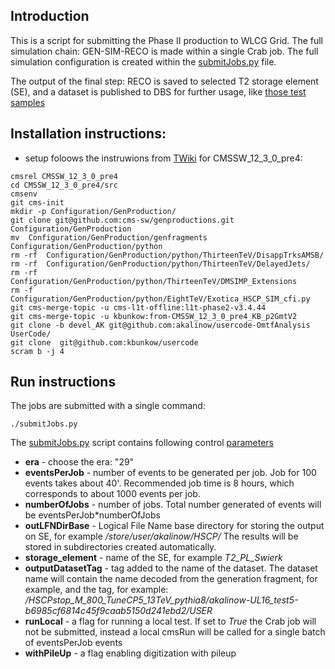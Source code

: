 ## Introduction

This is a script for submitting the Phase II production to WLCG Grid.
The full simulation chain: GEN-SIM-RECO is made within a single Crab job.
The full simulation configuration is created within the [submitJobs.py](submitJobs.py) file.

The output of the final step: RECO is saved to selected T2 storage element (SE), and a dataset is published to
DBS for further usage, like [those test samples](https://cmsweb.cern.ch/das/request?view=list&limit=50&instance=prod%2Fphys03&input=dataset%3D%2F*%2Fakalinow-UL*%2FUSER)

## Installation instructions:

* setup foloows the instruwions from 
  [TWiki](https://twiki.cern.ch/twiki/bin/view/CMSPublic/SWGuideL1TPhase2Instructions#CMSSW_12_3_0_pre4)
  for  CMSSW_12_3_0_pre4:
  
```
cmsrel CMSSW_12_3_0_pre4
cd CMSSW_12_3_0_pre4/src
cmsenv
git cms-init
mkdir -p Configuration/GenProduction/
git clone git@github.com:cms-sw/genproductions.git Configuration/GenProduction
mv  Configuration/GenProduction/genfragments Configuration/GenProduction/python
rm -rf  Configuration/GenProduction/python/ThirteenTeV/DisappTrksAMSB/
rm -rf  Configuration/GenProduction/python/ThirteenTeV/DelayedJets/
rm -rf  Configuration/GenProduction/python/ThirteenTeV/DMSIMP_Extensions
rm -f   Configuration/GenProduction/python/EightTeV/Exotica_HSCP_SIM_cfi.py
git cms-merge-topic -u cms-l1t-offline:l1t-phase2-v3.4.44
git cms-merge-topic -u kbunkow:from-CMSSW_12_3_0_pre4_KB_p2GmtV2
git clone -b devel_AK git@github.com:akalinow/usercode-OmtfAnalysis UserCode/
git clone  git@github.com:kbunkow/usercode
scram b -j 4
```

## Run instructions

The jobs are submitted with a single command:

```
./submitJobs.py
```

The [submitJobs.py](submitJobs.py) script contains following control [parameters](https://github.com/akalinow/HSCP_Production/blob/PhaseII/submitJobs.py#L117-L124)

* **era** - choose the era: "29"
* **eventsPerJob** - number of events to be generated per job. Job for 100 events takes about 40'. Recommended
  job time is 8 hours, which corresponds to about 1000 events per job.
* **numberOfJobs** - number of jobs. Total number generated of events  will be eventsPerJob*numberOfJobs
* **outLFNDirBase** - Logical File Name base directory for storing the output on SE, for example */store/user/akalinow/HSCP/*
  The results will be stored in subdirectories created automatically.
* **storage_element** - name of the SE, for example *T2_PL_Swierk*
* **outputDatasetTag** - tag added to the name of the dataset. The dataset name will contain the name decoded from the generation fragment, for example,
  and the tag, for example: */HSCPstop_M_800_TuneCP5_13TeV_pythia8/akalinow-UL16_test5-b6985cf6814c45f9caab5150d241ebd2/USER*
* **runLocal** - a flag for running a local test. If set to *True* the Crab job will not be submitted, instead a local cmsRun will be called
  for a single batch of eventsPerJob events
* **withPileUp** - a flag enabling digitization with pileup
